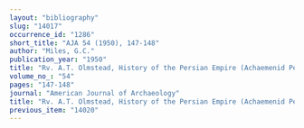 ```yaml
---
layout: "bibliography"
slug: "14017"
occurrence_id: "1286"
short_title: "AJA 54 (1950), 147-148"
author: "Miles, G.C."
publication_year: "1950"
title: "Rv. A.T. Olmstead, History of the Persian Empire (Achaemenid Period)"
volume_no_: "54"
pages: "147-148"
journal: "American Journal of Archaeology"
title: "Rv. A.T. Olmstead, History of the Persian Empire (Achaemenid Period)"
previous_item: "14020"
---
```

